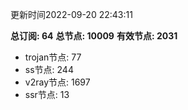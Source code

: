 更新时间2022-09-20 22:43:11

**总订阅: 64**
**总节点: 10009**
**有效节点: 2031**
- trojan节点: 77
- ss节点: 244
- v2ray节点: 1697
- ssr节点: 13

